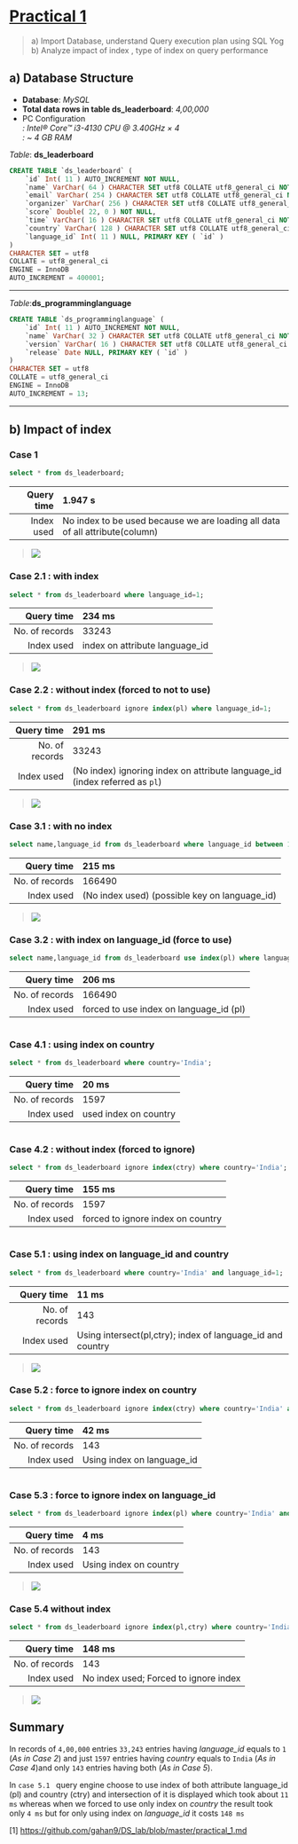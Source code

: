 ﻿[Practical 1](https://github.com/gahan9/DS_lab/blob/master/practical_1.md)
=========== 
> a) Import Database, understand Query execution plan using SQL Yog    
b) Analyze impact of index , type of index on query performance   
  
a) Database Structure 
--------------------- 
- **Database**: *MySQL* 
- **Total data rows in table ds_leaderboard**: *4,00,000* 
- PC Configuration      
    *: Intel® Core™ i3-4130 CPU @ 3.40GHz × 4      
    : ~ 4 GB RAM*    
    
*Table*: **ds_leaderboard**    
    
```sql
CREATE TABLE `ds_leaderboard` (     
    `id` Int( 11 ) AUTO_INCREMENT NOT NULL,    
    `name` VarChar( 64 ) CHARACTER SET utf8 COLLATE utf8_general_ci NOT NULL,   
    `email` VarChar( 254 ) CHARACTER SET utf8 COLLATE utf8_general_ci NOT NULL,   
    `organizer` VarChar( 256 ) CHARACTER SET utf8 COLLATE utf8_general_ci NOT NULL,   
    `score` Double( 22, 0 ) NOT NULL,   
    `time` VarChar( 16 ) CHARACTER SET utf8 COLLATE utf8_general_ci NOT NULL,   
    `country` VarChar( 128 ) CHARACTER SET utf8 COLLATE utf8_general_ci NOT NULL,   
    `language_id` Int( 11 ) NULL, PRIMARY KEY ( `id` )   
)  
CHARACTER SET = utf8    
COLLATE = utf8_general_ci    
ENGINE = InnoDB    
AUTO_INCREMENT = 400001;  
```
---  
*Table*:**ds_programminglanguage**    
```sql  
CREATE TABLE `ds_programminglanguage` (  
    `id` Int( 11 ) AUTO_INCREMENT NOT NULL,    
    `name` VarChar( 32 ) CHARACTER SET utf8 COLLATE utf8_general_ci NOT NULL,   
    `version` VarChar( 16 ) CHARACTER SET utf8 COLLATE utf8_general_ci NULL,   
    `release` Date NULL, PRIMARY KEY ( `id` )   
)   
CHARACTER SET = utf8   
COLLATE = utf8_general_ci   
ENGINE = InnoDB   
AUTO_INCREMENT = 13;  
```  
---  
 
 
b) Impact of index 
------------------------
### Case 1  
```sql  
select * from ds_leaderboard;  
```  
| Query time | 1.947 s      
|---:|:---  
| Index used | No index to be used because we are loading all data of all attribute(column)    
> ![](https://raw.githubusercontent.com/gahan9/DS_lab/master/practical_1/select_all.png)

### Case 2.1 : with index    
```sql  
select * from ds_leaderboard where language_id=1;  
```    
| Query time | 234 ms      
|---:|:---  
| No. of records | 33243
| Index used | index on attribute language_id
> ![](https://raw.githubusercontent.com/gahan9/DS_lab/master/practical_1/select_all_language_1.png)

### Case 2.2 : without index  (forced to not to use)  
```sql  
select * from ds_leaderboard ignore index(pl) where language_id=1;
```  
| Query time | 291 ms  
|---:|:---|  
| No. of records | 33243      
| Index used | (No index) ignoring index on attribute language_id (index referred as `pl`)
>  ![](https://raw.githubusercontent.com/gahan9/DS_lab/master/practical_1/select_all_language_without_pl.png)
  
### Case 3.1 : with no index 
```sql    
select name,language_id from ds_leaderboard where language_id between 1 and 5;  
```    
| Query time | 215 ms      
|---:|:---  
| No. of records | 166490      
| Index used | (No index used) (possible key on language_id)      

> ![](https://raw.githubusercontent.com/gahan9/DS_lab/master/practical_1/select_name.lang_where_lang_range_215ms.png)

    
### Case 3.2 : with index on language_id (force to use)
```sql  
select name,language_id from ds_leaderboard use index(pl) where language_id between 1 and 5;
```  
| Query time | 206 ms
|---:|:---
| No. of records | 166490
| Index used | forced to use index on language_id (pl)
![]()    
    
### Case 4.1 : using index on country 
```sql    
select * from ds_leaderboard where country='India';    
```   
| Query time | 20 ms
|---:|:---  
| No. of records | 1597
| Index used | used index on country
![]()

### Case 4.2 : without index (forced to ignore)
```sql
select * from ds_leaderboard ignore index(ctry) where country='India';    
```
| Query time | 155 ms   
|---:|:---  
| No. of records | 1597  
| Index used | forced to ignore index on country  
>![]()
    
### Case 5.1 : using index on language_id and country
```sql    
select * from ds_leaderboard where country='India' and language_id=1;    
```  
| Query time | 11 ms  
|---:|:---  
| No. of records | 143  
| Index used | Using intersect(pl,ctry); index of language_id and country  
>![](https://raw.githubusercontent.com/gahan9/DS_lab/master/practical_1/case5_2_index.png)    
    
### Case 5.2 : force to ignore index on country
```sql  
select * from ds_leaderboard ignore index(ctry) where country='India' and language_id=1;    
```  
| Query time | 42 ms  
|---:|:---  
| No. of records | 143  
| Index used | Using index on language_id  
>![]()

### Case 5.3 : force to ignore index on language_id
```sql  
select * from ds_leaderboard ignore index(pl) where country='India' and language_id=1;
```
| Query time | 4 ms  
|---:|:---
| No. of records | 143  
| Index used | Using index on country  
>![](https://raw.githubusercontent.com/gahan9/DS_lab/master/practical_1/case5_index_on_country.png)
    
### Case 5.4 without index 
```sql
select * from ds_leaderboard ignore index(pl,ctry) where country='India' and language_id=1;
```  
| Query time | 148 ms  
|---:|:---  
| No. of records | 143  
| Index used | No index used; Forced to ignore index |
>![](https://raw.githubusercontent.com/gahan9/DS_lab/master/practical_1/case5_no_index.png)

Summary
------------
In records of `4,00,000` entries `33,243` entries having *language_id* equals to `1` (*As in Case 2*) and just `1597` entries having *country* equals to `India` (*As in Case 4*)and only `143` entries having both (*As in Case 5*).   

In `case 5.1 ` query engine choose to use index of both attribute language_id (pl) and country (ctry) and intersection of it is displayed which took about `11 ms` whereas when we forced to use only index on *country* the result took only `4 ms` but for only using index on *language_id*  it costs `148 ms` 

[1]  https://github.com/gahan9/DS_lab/blob/master/practical_1.md
